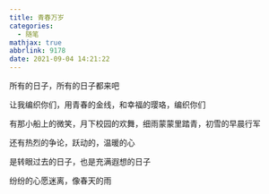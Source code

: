 ```yaml
---
title: 青春万岁
categories:
  - 随笔
mathjax: true
abbrlink: 9178
date: 2021-09-04 14:21:22
---
```

所有的日子，所有的日子都来吧

让我编织你们，用青春的金线，和幸福的璎珞，编织你们

有那小船上的微笑，月下校园的欢舞，细雨蒙蒙里踏青，初雪的早晨行军

还有热烈的争论，跃动的，温暖的心

是转眼过去的日子，也是充满遐想的日子

纷纷的心愿迷离，像春天的雨